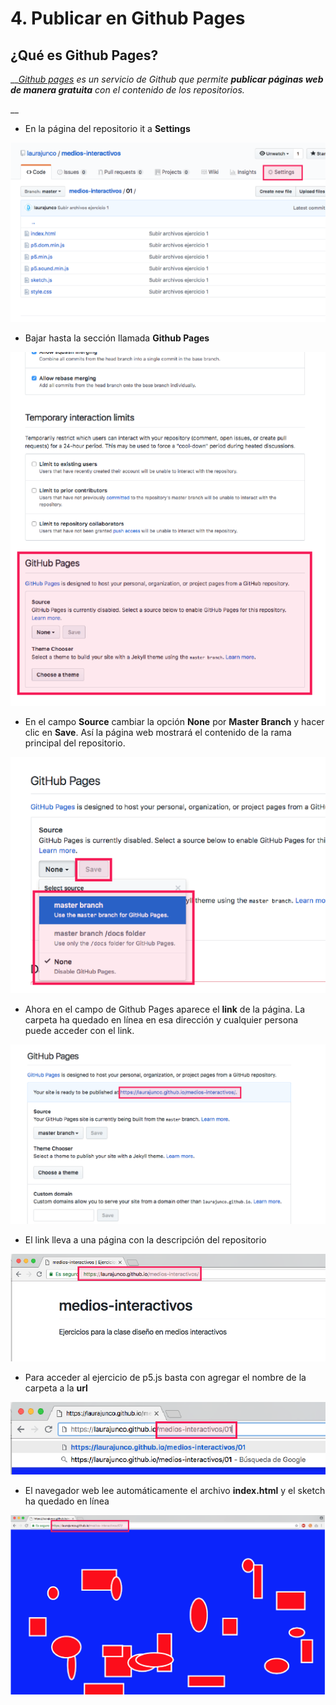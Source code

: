 # 4. Publicar en Github Pages

## ¿Qué es Github Pages?

\_\_[_Github pages_](https://pages.github.com/) _es un servicio de Github que permite **publicar páginas web de manera gratuita** con el contenido de los repositorios._

\_\_

* En la página del repositorio it a **Settings**

![](../.gitbook/assets/archivos-19.png)



* Bajar hasta la sección llamada **Github Pages**

![](../.gitbook/assets/archivos-20.png)



* En el campo **Source** cambiar la opción **None** por **Master Branch** y hacer clic en **Save**. Así la página web mostrará el contenido de la rama principal del repositorio. 

![](../.gitbook/assets/archivos-21.png)



* Ahora en el campo de Github Pages aparece el **link** de la página.  La carpeta ha quedado en línea en esa dirección y cualquier persona puede acceder con el link.

![](../.gitbook/assets/archivos-22.png)

* El link lleva a una página con la descripción del repositorio

![](../.gitbook/assets/archivos-23.png)

* Para acceder al ejercicio de p5.js basta con agregar el nombre de la carpeta a la **url**

![](../.gitbook/assets/archivos-24.png)

* El navegador web lee automáticamente el archivo **index.html** y el sketch ha quedado en línea

![](../.gitbook/assets/archivos-25.png)

